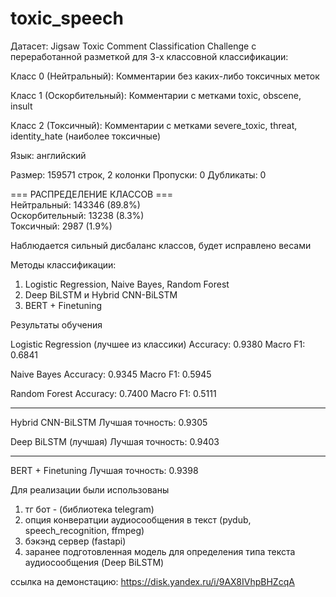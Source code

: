 # toxic_speech

Датасет: Jigsaw Toxic Comment Classification Challenge с переработанной разметкой для 3-х классовной классификации:

Класс 0 (Нейтральный): Комментарии без каких-либо токсичных меток

Класс 1 (Оскорбительный): Комментарии с метками toxic, obscene, insult

Класс 2 (Токсичный): Комментарии с метками severe_toxic, threat, identity_hate (наиболее токсичные)

Язык: английский

Размер: 159571 строк, 2 колонки
Пропуски: 0
Дубликаты: 0

=== РАСПРЕДЕЛЕНИЕ КЛАССОВ ===  
Нейтральный: 143346 (89.8%)  
Оскорбительный: 13238 (8.3%)  
Токсичный: 2987 (1.9%)  

Наблюдается сильный дисбаланс классов, будет исправлено весами

Методы классификации: 
1) Logistic Regression, Naive Bayes, Random Forest
2) Deep BiLSTM и Hybrid CNN-BiLSTM
3) BERT + Finetuning

Результаты обучения

Logistic Regression  (лучшее из классики)
Accuracy: 0.9380
Macro F1: 0.6841

Naive Bayes
Accuracy: 0.9345
Macro F1: 0.5945

Random Forest
Accuracy: 0.7400
Macro F1: 0.5111

--------------------------

Hybrid CNN-BiLSTM
Лучшая точность: 0.9305

Deep BiLSTM (лучшая)
Лучшая точность: 0.9403

-----------------------

BERT + Finetuning
Лучшая точность: 0.9398

Для реализации были использованы
1) тг бот - (библиотека telegram)
2) опция конвератции аудиосообщения в текст (pydub, speech_recognition, ffmpeg)
3) бэкэнд сервер (fastapi)
4) заранее подготовленная модель для определения типа текста аудиосообщения (Deep BiLSTM)

ссылка на демонстацию: https://disk.yandex.ru/i/9AX8IVhpBHZcqA


